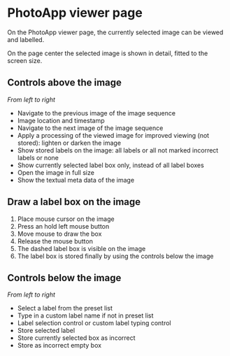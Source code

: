 # PhotoApp viewer page

On the PhotoApp viewer page, the currently selected image can be viewed and labelled.

On the page center the selected image is shown in detail, fitted to the screen size.

## Controls above the image

*From left to right*

- Navigate to the previous image of the image sequence
- Image location and timestamp
- Navigate to the next image of the image sequence
- Apply a processing of the viewed image for improved viewing (not stored): lighten or darken the image
- Show stored labels on the image: all labels or all not marked incorrect labels or none
- Show currently selected label box only, instead of all label boxes
- Open the image in full size
- Show the textual meta data of the image

## Draw a label box on the image
1. Place mouse cursor on the image
2. Press an hold left mouse button
3. Move mouse to draw the box
4. Release the mouse button
5. The dashed label box is visible on the image
6. The label box is stored finally by using the controls below the image

## Controls below the image

*From left to right*

- Select a label from the preset list
- Type in a custom label name if not in preset list
- Label selection control or custom label typing control
- Store selected label
- Store currently selected box as incorrect
- Store as incorrect empty box

